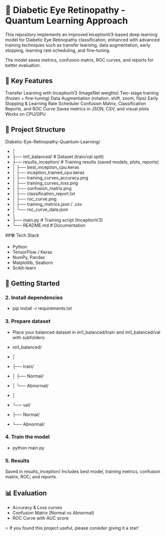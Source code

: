 # 🧠 Diabetic Eye Retinopathy - Quantum Learning Approach

This repository implements an improved InceptionV3-based deep learning model for Diabetic Eye Retinopathy classification, enhanced with advanced training techniques such as transfer learning, data augmentation, early stopping, learning rate scheduling, and fine-tuning.

The model saves metrics, confusion matrix, ROC curves, and reports for better evaluation.

## 📌 Key Features
Transfer Learning with InceptionV3 (ImageNet weights)
Two-stage training (frozen + fine-tuning)
Data Augmentation (rotation, shift, zoom, flips)
Early Stopping & Learning Rate Scheduler
Confusion Matrix, Classification Reports, and ROC Curve
Saves metrics in JSON, CSV, and visual plots
Works on CPU/GPU

## 📂 Project Structure
Diabetic-Eye-Retinopathy-Quantum-Learning/
- │
- ├── im1_balanced/ # Dataset (train/val split)
- ├── results_inception/ # Training results (saved models, plots, reports)
- │ ├── best_inception_cpu.keras
- │ ├── inception_trained_cpu.keras
- │ ├── training_curves_accuracy.png
- │ ├── training_curves_loss.png
- │ ├── confusion_matrix.png
- │ ├── classification_report.txt
- │ ├── roc_curve.png
- │ ├── training_metrics.json / .csv
- │ └── roc_curve_data.json
- │
- ├── main.py # Training script (InceptionV3)
- └── README.md # Documentation

##🛠️ Tech Stack
- Python
- TensorFlow / Keras
- NumPy, Pandas
- Matplotlib, Seaborn
- Scikit-learn

## 🚀 Getting Started
### 2. Install dependencies
- pip install -r requirements.txt

### 3. Prepare dataset
- Place your balanced dataset in im1_balanced/train and im1_balanced/val with subfolders:

- im1_balanced/
- │
- ├── train/
- │ ├── Normal/
- │ └── Abnormal/
- │
- └── val/
- ├── Normal/
- └── Abnormal/

### 4. Train the model
- python main.py

### 5. Results
Saved in results_inception/
Includes best model, training metrics, confusion matrix, ROC, and reports.

## 📊 Evaluation
- Accuracy & Loss curves
- Confusion Matrix (Normal vs Abnormal)
- ROC Curve with AUC score

⭐ If you found this project useful, please consider giving it a star!

